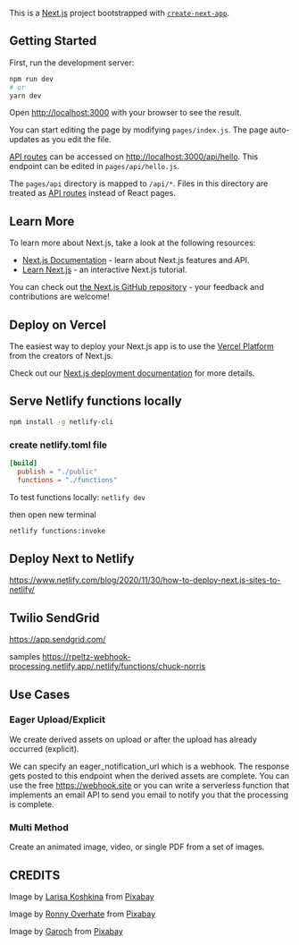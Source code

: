 This is a [Next.js](https://nextjs.org/) project bootstrapped with [`create-next-app`](https://github.com/vercel/next.js/tree/canary/packages/create-next-app).

## Getting Started

First, run the development server:

```bash
npm run dev
# or
yarn dev
```

Open [http://localhost:3000](http://localhost:3000) with your browser to see the result.

You can start editing the page by modifying `pages/index.js`. The page auto-updates as you edit the file.

[API routes](https://nextjs.org/docs/api-routes/introduction) can be accessed on [http://localhost:3000/api/hello](http://localhost:3000/api/hello). This endpoint can be edited in `pages/api/hello.js`.

The `pages/api` directory is mapped to `/api/*`. Files in this directory are treated as [API routes](https://nextjs.org/docs/api-routes/introduction) instead of React pages.

## Learn More

To learn more about Next.js, take a look at the following resources:

- [Next.js Documentation](https://nextjs.org/docs) - learn about Next.js features and API.
- [Learn Next.js](https://nextjs.org/learn) - an interactive Next.js tutorial.

You can check out [the Next.js GitHub repository](https://github.com/vercel/next.js/) - your feedback and contributions are welcome!

## Deploy on Vercel

The easiest way to deploy your Next.js app is to use the [Vercel Platform](https://vercel.com/new?utm_medium=default-template&filter=next.js&utm_source=create-next-app&utm_campaign=create-next-app-readme) from the creators of Next.js.

Check out our [Next.js deployment documentation](https://nextjs.org/docs/deployment) for more details.


## Serve Netlify functions locally

```bash
npm install -g netlify-cli
```

### create netlify.toml file
```toml
[build]
  publish = "./public"
  functions = "./functions"
```

To test functions locally: `netlify dev`

then open new terminal
```bash
netlify functions:invoke
```

## Deploy Next to Netlify
https://www.netlify.com/blog/2020/11/30/how-to-deploy-next.js-sites-to-netlify/


## Twilio SendGrid

https://app.sendgrid.com/

samples
https://rpeltz-webhook-processing.netlify.app/.netlify/functions/chuck-norris

## Use Cases

### Eager Upload/Explicit

We create derived assets on upload or after the upload has already occurred (explicit).

We can specify an eager_notification_url which is a webhook.  The response gets posted to this endpoint when the derived assets are complete.
You can use the free https://webhook.site or you can write a serverless function that implements an email API to send you email to notify you that the 
processing is complete.

### Multi Method

Create an animated image, video, or single PDF from a set of images.

## CREDITS

Image by <a href="https://pixabay.com/users/larisa-k-1107275/?utm_source=link-attribution&amp;utm_medium=referral&amp;utm_campaign=image&amp;utm_content=19830">Larisa Koshkina</a> from <a href="https://pixabay.com/?utm_source=link-attribution&amp;utm_medium=referral&amp;utm_campaign=image&amp;utm_content=19830">Pixabay</a>

Image by <a href="https://pixabay.com/users/roverhate-1759589/?utm_source=link-attribution&amp;utm_medium=referral&amp;utm_campaign=image&amp;utm_content=1127666">Ronny Overhate</a> from <a href="https://pixabay.com/?utm_source=link-attribution&amp;utm_medium=referral&amp;utm_campaign=image&amp;utm_content=1127666">Pixabay</a>


Image by <a href="https://pixabay.com/users/garoch-10307/?utm_source=link-attribution&amp;utm_medium=referral&amp;utm_campaign=image&amp;utm_content=142506">Garoch</a> from <a href="https://pixabay.com/?utm_source=link-attribution&amp;utm_medium=referral&amp;utm_campaign=image&amp;utm_content=142506">Pixabay</a>